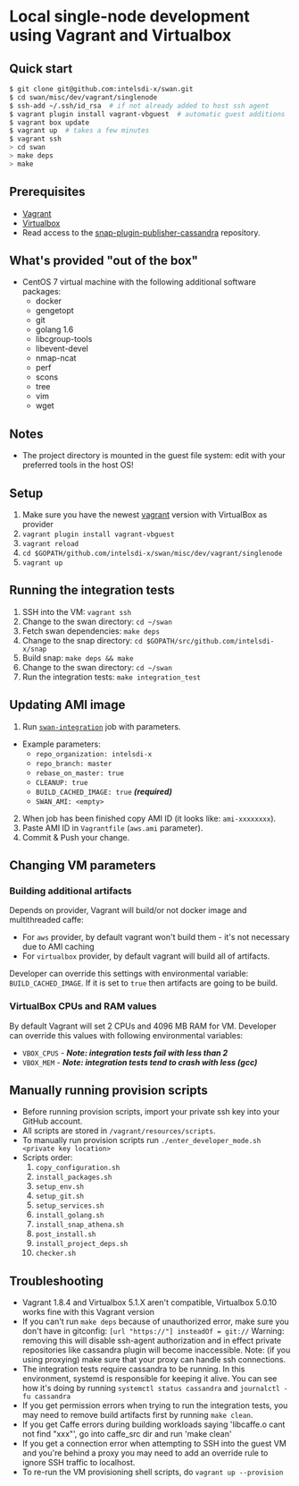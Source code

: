 # Local single-node development using Vagrant and Virtualbox

## Quick start

```sh
$ git clone git@github.com:intelsdi-x/swan.git
$ cd swan/misc/dev/vagrant/singlenode
$ ssh-add ~/.ssh/id_rsa  # if not already added to host ssh agent
$ vagrant plugin install vagrant-vbguest  # automatic guest additions
$ vagrant box update
$ vagrant up  # takes a few minutes
$ vagrant ssh
> cd swan
> make deps
> make
```

## Prerequisites

- [Vagrant](https://vagrantup.com)
- [Virtualbox](https://www.virtualbox.org/wiki/Downloads)
- Read access to the
  [snap-plugin-publisher-cassandra](https://github.com/intelsdi-x/snap-plugin-publisher-cassandra)
  repository.

## What's provided "out of the box"

- CentOS 7 virtual machine with the following additional software packages:
  - docker
  - gengetopt
  - git
  - golang 1.6
  - libcgroup-tools
  - libevent-devel
  - nmap-ncat
  - perf
  - scons
  - tree
  - vim
  - wget

## Notes

- The project directory is mounted in the guest file system: edit with your
  preferred tools in the host OS!

## Setup
1. Make sure you have the newest [vagrant](https://www.vagrantup.com/downloads.html) version with VirtualBox as provider
1. `vagrant plugin install vagrant-vbguest`
1. `vagrant reload`
1. `cd $GOPATH/github.com/intelsdi-x/swan/misc/dev/vagrant/singlenode`
1. `vagrant up`

## Running the integration tests

1. SSH into the VM: `vagrant ssh`
1. Change to the swan directory: `cd ~/swan`
1. Fetch swan dependencies: `make deps`
1. Change to the snap directory:
   `cd $GOPATH/src/github.com/intelsdi-x/snap`
1. Build snap: `make deps && make`
1. Change to the swan directory: `cd ~/swan`
1. Run the integration tests: `make integration_test`

## Updating AMI image
1. Run [`swan-integration`](https://private.ci.snap-telemetry.io/job/swan-integration/build) job with parameters.
  - Example parameters:
    - `repo_organization: intelsdi-x`
    - `repo_branch: master`
    - `rebase_on_master: true`
    - `CLEANUP: true`
    - `BUILD_CACHED_IMAGE: true` ***(required)***
    - `SWAN_AMI: <empty>`
2. When job has been finished copy AMI ID (it looks like: `ami-xxxxxxxx`).
3. Paste AMI ID in `Vagrantfile` (`aws.ami` parameter).
4. Commit & Push your change.

## Changing VM parameters
### Building additional artifacts
Depends on provider, Vagrant will build/or not docker image and multithreaded caffe:
- For `aws` provider, by default vagrant won't build them - it's not necessary due to AMI caching
- For `virtualbox` provider, by default vagrant will build all of artifacts.

Developer can override this settings with environmental variable: `BUILD_CACHED_IMAGE`. If it is set to `true` then artifacts are going to be build.

### VirtualBox CPUs and RAM values
By default Vagrant will set 2 CPUs and 4096 MB RAM for VM. Developer can override this values with following environmental variables:
- `VBOX_CPUS` - ***Note: integration tests fail with less than 2***
- `VBOX_MEM` - ***Note: integration tests tend to crash with less (gcc)***

## Manually running provision scripts
- Before running provision scripts, import your private ssh key into your GitHub account.
- All scripts are stored in `/vagrant/resources/scripts`.
- To manually run provision scripts run `./enter_developer_mode.sh <private key location>`
- Scripts order:
  1. `copy_configuration.sh`
  2. `install_packages.sh`
  3. `setup_env.sh`
  4. `setup_git.sh`
  5. `setup_services.sh`
  6. `install_golang.sh`
  7. `install_snap_athena.sh`
  8. `post_install.sh`
  9. `install_project_deps.sh`
  10. `checker.sh`

## Troubleshooting
- Vagrant 1.8.4 and Virtualbox 5.1.X aren't compatible, Virtualbox 5.0.10
  works fine with this Vagrant version
- If you can't run `make deps` because of unauthorized error, make sure you don't
  have in gitconfig:
  `[url "https://"]
           insteadOf = git://`
  Warning: removing this will disable ssh-agent authorization and in effect private repositories like cassandra plugin will become inaccessible.
  Note: (if you using proxying) make sure that your proxy can handle ssh connections.
- The integration tests require cassandra to be running. In this
  environment, systemd is responsible for keeping it alive. You can see
  how it's doing by running `systemctl status cassandra` and
  `journalctl -fu cassandra`
- If you get permission errors when trying to run the integration tests,
  you may need to remove build artifacts first by running `make clean`.
- If you get Caffe errors during building workloads saying
  'libcaffe.o cant not find "xxx"', go into caffe_src dir and run 'make clean'
- If you get a connection error when attempting to SSH into the guest
  VM and you're behind a proxy you may need to add an override rule to ignore
  SSH traffic to localhost.
- To re-run the VM provisioning shell scripts, do
  `vagrant up --provision`
